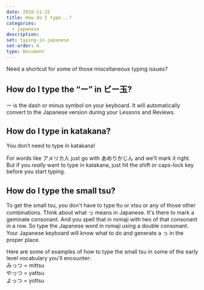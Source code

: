 ```yaml
---
date: 2018-11-25
title: How do I type...?
categories:
  - japanese
description:
set: typing-in-japanese
set-order: 4
type: Document
---
```


Need a shortcut for some of those miscellaneous typing issues?

## How do I type the “ー” in ビー玉?

ー is the dash or minus symbol on your keyboard. It will automatically convert to the Japanese version during your Lessons and Reviews.

## How do I type in katakana?

You don’t need to type in katakana!

For words like アメリカ人 just go with あめりかじん and we’ll mark it right. But if you _really_ want to type in katakana, just hit the shift or caps-lock key before you start typing.
## How do I type the small tsu?

To get the small tsu, you don't have to type ltu or xtsu or any of those other combinations. Think about what っ means in Japanese. It's there to mark a geminate consonant. And you spell that in romaji with two of that consonant in a row. So type the Japanese word in romaji using a double consonant. Your Japanese keyboard will know what to do and generate a っ in the proper place. 

Here are some of examples of how to type the small tsu in some of the early level vocabulary you'll encounter:  
みっつ = mittsu  
やっつ = yattsu  
よっつ = yottsu
